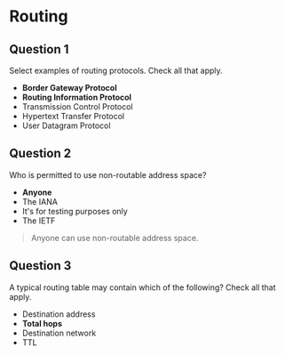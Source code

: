 # Routing

## Question 1

Select examples of routing protocols. Check all that apply.

* **Border Gateway Protocol**
* **Routing Information Protocol**
* Transmission Control Protocol
* Hypertext Transfer Protocol
* User Datagram Protocol

## Question 2

Who is permitted to use non-routable address space?

* **Anyone**
* The IANA
* It's for testing purposes only
* The IETF

> Anyone can use non-routable address space.

## Question 3

A typical routing table may contain which of the following? Check all that apply.

* Destination address
* **Total hops**
* Destination network
* TTL